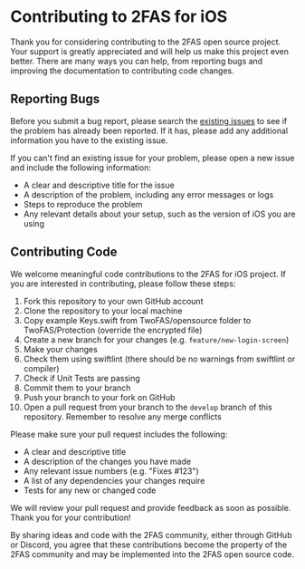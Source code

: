 # Contributing to 2FAS for iOS

Thank you for considering contributing to the 2FAS open source project. Your support is greatly appreciated and will help us make this project even better. There are many ways you can help, from reporting bugs and improving the documentation to contributing code changes.

## Reporting Bugs

Before you submit a bug report, please search the [existing issues](https://github.com/twofas/2fas-ios/issues) to see if the problem has already been reported. If it has, please add any additional information you have to the existing issue.

If you can't find an existing issue for your problem, please open a new issue and include the following information:

- A clear and descriptive title for the issue
- A description of the problem, including any error messages or logs
- Steps to reproduce the problem
- Any relevant details about your setup, such as the version of iOS you are using

## Contributing Code

We welcome meaningful code contributions to the 2FAS for iOS project. If you are interested in contributing, please follow these steps:

1. Fork this repository to your own GitHub account
2. Clone the repository to your local machine
3. Copy example Keys.swift from TwoFAS/opensource folder to TwoFAS/Protection (override the encrypted file)
4. Create a new branch for your changes (e.g. `feature/new-login-screen`)
4. Make your changes
5. Check them using swiftlint (there should be no warnings from swiftlint or compiler)
6. Check if Unit Tests are passing
7. Commit them to your branch
8. Push your branch to your fork on GitHub
9. Open a pull request from your branch to the `develop` branch of this repository. Remember to resolve any merge conflicts

Please make sure your pull request includes the following:

- A clear and descriptive title
- A description of the changes you have made
- Any relevant issue numbers (e.g. "Fixes #123")
- A list of any dependencies your changes require
- Tests for any new or changed code

We will review your pull request and provide feedback as soon as possible. Thank you for your contribution!

By sharing ideas and code with the 2FAS community, either through GitHub or Discord, you agree that these contributions become the property of the 2FAS community and may be implemented into the 2FAS open source code.
